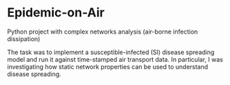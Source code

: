 # Epidemic-on-Air
Python project with complex networks analysis (air-borne infection dissipation)

The task was to implement a susceptible-infected (SI) disease spreading
model and run it against time-stamped air transport data. In particular, I was investigating how
static network properties can be used to understand disease spreading.
